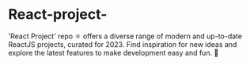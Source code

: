# React-project-
'React Project' repo ⚛ offers a diverse range of modern and up-to-date ReactJS projects, curated for 2023. Find inspiration for new ideas and explore the latest features to make development easy and fun. 🚀
